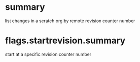 # summary

list changes in a scratch org by remote revision counter number

# flags.startrevision.summary

start at a specific revision counter number